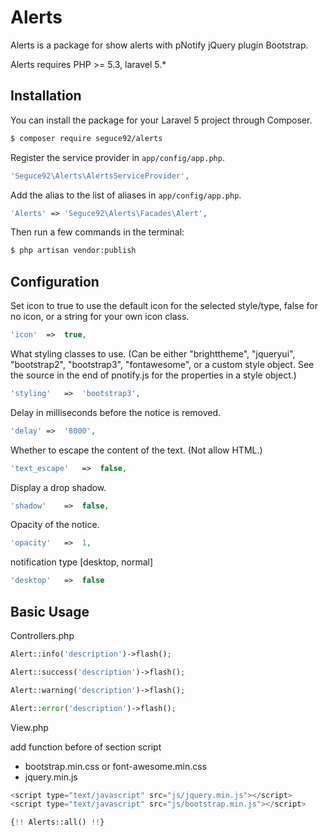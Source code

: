 # Alerts

Alerts is a package for show alerts with pNotify jQuery plugin Bootstrap.

Alerts requires PHP >= 5.3, laravel 5.*


## Installation

You can install the package for your Laravel 5 project through Composer.

```bash
$ composer require seguce92/alerts
```

Register the service provider in `app/config/app.php`.

```php
'Seguce92\Alerts\AlertsServiceProvider',
```

Add the alias to the list of aliases in `app/config/app.php`.

```php
'Alerts' => 'Seguce92\Alerts\Facades\Alert',
```

Then run a few commands in the terminal:
``` bash
$ php artisan vendor:publish
```
## Configuration

Set icon to true to use the default icon for the selected style/type, false for no icon, or a string for your own icon class.
```php
'icon'	=>	true,
```

What styling classes to use. (Can be either "brighttheme", "jqueryui", "bootstrap2", "bootstrap3", "fontawesome", or a custom style object. See the source in the end of pnotify.js for the properties in a style object.)
```php
'styling'	=>	'bootstrap3',
```

Delay in milliseconds before the notice is removed.
```php
'delay'	=>	'8000',
```

Whether to escape the content of the text. (Not allow HTML.)
```php
'text_escape'	=>	false,
```

Display a drop shadow.
```php
'shadow'	=>	false,
```

Opacity of the notice.
```php
'opacity'	=>	1,
```

notification type [desktop, normal]
```php
'desktop'	=>	false
```

## Basic Usage

Controllers.php

```php
Alert::info('description')->flash();

Alert::success('description')->flash();

Alert::warning('description')->flash();

Alert::error('description')->flash();
```

View.php

add function before of section script
-	bootstrap.min.css or font-awesome.min.css
-	jquery.min.js

```php
<script type="text/javascript" src="js/jquery.min.js"></script>
<script type="text/javascript" src="js/bootstrap.min.js"></script>

{!! Alerts::all() !!}
```
